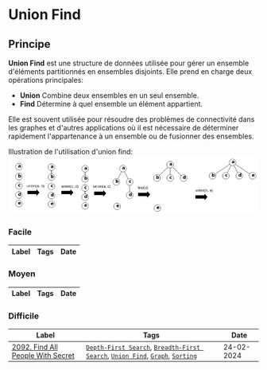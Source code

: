 # Union Find

## Principe

**Union Find** est une structure de données utilisée pour gérer un ensemble d'éléments partitionnés en ensembles disjoints. Elle prend en charge deux opérations principales:

- **Union** Combine deux ensembles en un seul ensemble.
- **Find** Détermine à quel ensemble un élément appartient.

Elle est souvent utilisée pour résoudre des problèmes de connectivité dans les graphes et d'autres applications où il est nécessaire de déterminer rapidement l'appartenance à un ensemble ou de fusionner des ensembles.

Illustration de l'utilisation d'union find:  
<img src="../imgs/skills/union_find-1.png"/>

### Facile

| Label | Tags | Date |
| ----- | ---- | ---- |

### Moyen

| Label | Tags | Date |
| ----- | ---- | ---- |

### Difficile

| Label                                                                                | Tags                                                                                                                                                    | Date       |
| ------------------------------------------------------------------------------------ | ------------------------------------------------------------------------------------------------------------------------------------------------------- | ---------- |
| [2092. Find All People With Secret](../2092.%20Find%20All%20People%20With%20Secret/) | [`Depth-First Search`](./dfs.md), [`Breadth-First Search`](./bfs.md), [`Union Find`](./union_find.md), [`Graph`](./graph.md), [`Sorting`](./sorting.md) | 24-02-2024 |
